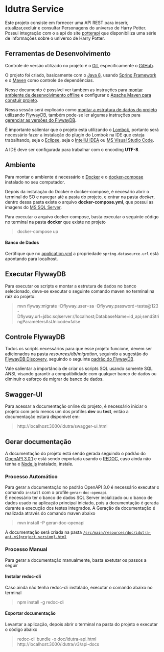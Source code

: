 # Idutra Service
Este projeto consiste em fornecer uma API REST para inserir, atualizar,excluir e consultar Personagens do universo de Harry Potter.
Possui integração com o a api do site [potterapi](https://www.potterapi.com) que disponibiliza uma série de informações sobre o universo de Harry Potter.

## Ferramentas de Desenvolvimento
Controle de versão utilizado no projeto é o [Git](https://git-scm.com/), especificamente o 
[GitHub](https://github.com/idutra/hp-challenge).

O projeto foi criado, basicamente com o [Java 8](https://www.oracle.com/java/technologies/java8.html), usando 
[Spring Framework](https://spring.io/projects/spring-framework) e o [Maven](https://maven.apache.org/) como controle de 
dependências.

Nesse documento é possível ver também as instruções para [montar ambiente de desenvolvimento offline](#ambiente-de-desenvolvimento-offline) 
e configurar o [Apache Maven para constuir projeto](#configurar-apache-maven).

Nessa sessão será explicado como [montar a estrutura de dados do projeto](#executar-flywaydb) utilizando [FlywayDB](https://flywaydb.org/), 
também pode-se ler algumas instruções para [gerenciar as versões do FlywayDB](#controle-flywaydb).

É importante salientar que o projeto está utilizando o [Lombok](https://projectlombok.org), portanto será necessário 
fazer a instalação do plugin do Lombok na IDE que esteja trabalhando, seja o [Eclipse](https://projectlombok.org/setup/eclipse), 
seja o [IntelliJ IDEA](https://projectlombok.org/setup/intellij) ou [MS Visual Studio Code](https://projectlombok.org/setup/vscode).

A IDE deve ser configurada para trabalhar com o encoding **UTF-8**.

## Ambiente
Para montar o ambiente é necessário o [Docker](https://www.docker.com) e o 
[docker-compose](https://docs.docker.com/compose) instalado no seu computador.

Depois da instalação do Docker e docker-compose, é necesário abrir o terminal do SO e navegar até a pasta do projeto, e 
entrar na pasta _docker_, dentro dessa pasta existe o arquivo __docker-compose.yml__, que possui as imagens do 
[MS SQL Server](https://www.microsoft.com/en-us/sql-server/sql-server-2019).

Para executar o arquivo docker-compose, basta executar o seguinte código no terminal na pasta __docker__ que existe no 
projeto
> docker-compose up

#### Banco de Dados
Certifique que no [application.yml](src/resources/application.yml) a propriedade `spring.datasource.url` 
está apontando para localhost.

## Executar FlywayDB
Para executar os scripts e montar a estrutura de dados no banco selecionado, deve-se executar o seguinte comando maven no 
terminal na raiz do projeto:
> mvn flyway:migrate -Dflyway.user=sa -Dflyway.password=teste@123 -Dflyway.url=jdbc:sqlserver://localhost;DatabaseName=id_api;sendStringParametersAsUnicode=false

## Controle FlywayDB
Todos os scripts necessários para que esse projeto funcione, devem ser adicionados na pasta _resources/db/migration_, 
seguindo a sugestão do [FlywayDB Discovery](https://flywaydb.org/documentation/migrations#discovery), seguindo o seguinte 
[padrão do FlywayDB](https://flywaydb.org/documentation/migrations#naming).

Vale salientar a importância de criar os scripts SQL usando somente SQL ANSI, visando garantir a compatibilidade com 
qualquer banco de dados ou diminuir o esforço de migrar de banco de dados.

## Swagger-UI
Para acessar a documentação online do projeto, é necessário iniciar o projeto com pelo menos um dos profiles **dev** ou **test**, 
então a documentação estará disponível em:
> http://localhost:3000/idutra/swagger-ui.html

## Gerar documentação
A documentação do projeto está sendo gerada seguindo o padrão do [OpenAPI 3.0.1](https://github.com/OAI/OpenAPI-Specification/blob/master/versions/3.0.1.md) e 
está sendo exportada usando o [REDOC](https://github.com/Redocly/redoc/README.md), caso ainda não tenha o 
[Node.js](https://nodejs.org) instalado, instale.

### Processo Automático
Para gerar a documentação no padrão OpenAPI 3.0 é necessário executar o comando `install` com o profile `gerar-doc-openapi`  
É necessário ter o banco de dados SQL Server incializado ou o banco de dados usado na aplicação principal iniciado, pois a documentação é gerada durante a execução dos testes integrados.
A Geração da documentação é realizada através do comando maven abaixo
> mvn install -P gerar-doc-openapi

A documentação será criada na pasta [`/src/main/resources/doc/idutra-api.v${project.version}.html`](src/main/resources/doc/)

### Processo Manual
Para gerar a documentação manualmente, basta exetutar os passos a seguir

#### Instalar redoc-cli
Caso ainda não tenha redoc-cli instalado, executar o comando abaixo no terminal
> npm install -g redoc-cli

#### Exportar documentação
Levantar a aplicação, depois abrir o terminal na pasta do projeto e executar o código abaixo
>  redoc-cli bundle -o doc/idutra-api.html http://localhost:3000/idutra/v3/api-docs

